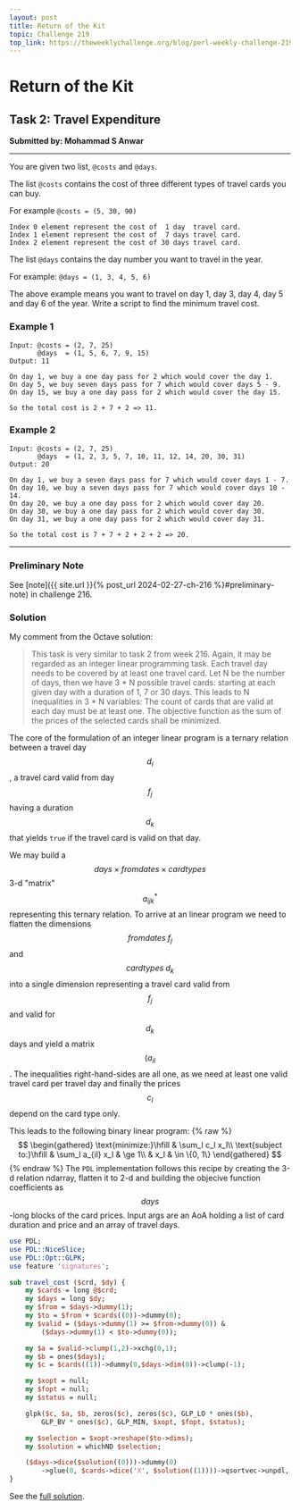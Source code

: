 ```yaml
---
layout: post
title: Return of the Kit
topic: Challenge 219
top_link: https://theweeklychallenge.org/blog/perl-weekly-challenge-219
---
```

# Return of the Kit

## Task 2: Travel Expenditure
**Submitted by: Mohammad S Anwar**

---
You are given two list, `@costs` and `@days`.

The list `@costs` contains the cost of three different types of travel cards you can buy.

For example `@costs = (5, 30, 90)`
```
Index 0 element represent the cost of  1 day  travel card.
Index 1 element represent the cost of  7 days travel card.
Index 2 element represent the cost of 30 days travel card.
```
The list `@days` contains the day number you want to travel in the year.

For example: `@days = (1, 3, 4, 5, 6)`

The above example means you want to travel on day 1, day 3, day 4, day 5 and day 6 of the year.
Write a script to find the minimum travel cost.

### Example 1
```
Input: @costs = (2, 7, 25)
       @days  = (1, 5, 6, 7, 9, 15)
Output: 11

On day 1, we buy a one day pass for 2 which would cover the day 1.
On day 5, we buy seven days pass for 7 which would cover days 5 - 9.
On day 15, we buy a one day pass for 2 which would cover the day 15.

So the total cost is 2 + 7 + 2 => 11.
```
### Example 2
```
Input: @costs = (2, 7, 25)
       @days  = (1, 2, 3, 5, 7, 10, 11, 12, 14, 20, 30, 31)
Output: 20

On day 1, we buy a seven days pass for 7 which would cover days 1 - 7.
On day 10, we buy a seven days pass for 7 which would cover days 10 - 14.
On day 20, we buy a one day pass for 2 which would cover day 20.
On day 30, we buy a one day pass for 2 which would cover day 30.
On day 31, we buy a one day pass for 2 which would cover day 31.

So the total cost is 7 + 7 + 2 + 2 + 2 => 20.
```
---
### Preliminary Note
See [note]({{ site.url }}{% post_url 2024-02-27-ch-216 %}#preliminary-note) in challenge 216.

### Solution
My comment from the Octave solution:

> This task is very similar to task 2 from week 216.  Again, it may
> be regarded as an integer linear programming task.
> Each travel day needs to be covered by at least one travel card.
> Let N be the number of days, then we have 3 * N possible travel
> cards: starting at each given day with a duration of 1, 7 or 30
> days.  This leads to N inequalities in 3 * N variables: The count
> of cards that are valid at each day must be at least one.  The
> objective function as the sum of the prices of the selected cards
> shall be minimized.

The core of the formulation of an integer linear program is a ternary relation between a travel day $$d_i$$, a travel card valid from day $$f_j$$ having a duration $$d_k$$ that yields `true` if the travel card is valid on that day.

We may build a $$\mathit{days} \times \mathit{fromdates} \times \mathit{cardtypes}$$
3-d "matrix" $$a_{ijk}^*$$ representing this ternary relation.
To arrive at an linear program we need to flatten the dimensions $$\mathit{fromdates}\;f_j$$ and
$$\mathit{cardtypes}\;d_k$$ into a single dimension representing a travel card valid from $$f_j$$
and valid for $$d_k$$ days and yield a matrix $$(a_{il}$$.
The inequalities right-hand-sides are all one, as we need at least one valid travel card per travel day and finally the prices $$c_l$$ depend on the card type only.

This leads to the following binary linear program:
{% raw %}
$$
\begin{gathered}
\text{minimize:}\hfill & \sum_l c_l x_l\\
\text{subject to:}\hfill & \sum_l a_{il} x_l & \ge 1\\
& x_l & \in \{0, 1\}
\end{gathered}
$$
{% endraw %}
The `PDL` implementation follows this recipe by creating the 3-d relation ndarray, flatten it to 2-d
and building the objecive function coefficients as $$\mathit{days}$$-long blocks of the card prices.
Input args are an AoA holding a list of card duration and price and an array of travel days.
```perl
use PDL;
use PDL::NiceSlice;
use PDL::Opt::GLPK;
use feature 'signatures';

sub travel_cost ($crd, $dy) {
    my $cards = long @$crd;
    my $days = long $dy;
    my $from = $days->dummy(1);
    my $to = $from + $cards((0))->dummy(0);
    my $valid = ($days->dummy(1) >= $from->dummy(0)) &
        ($days->dummy(1) < $to->dummy(0));

    my $a = $valid->clump(1,2)->xchg(0,1);
    my $b = ones($days);
    my $c = $cards((1))->dummy(0,$days->dim(0))->clump(-1);

    my $xopt = null;
    my $fopt = null;
    my $status = null;

    glpk($c, $a, $b, zeros($c), zeros($c), GLP_LO * ones($b),
        GLP_BV * ones($c), GLP_MIN, $xopt, $fopt, $status);

    my $selection = $xopt->reshape($to->dims);
    my $solution = whichND $selection;

    ($days->dice($solution((0)))->dummy(0)
        ->glue(0, $cards->dice('X', $solution((1))))->qsortvec->unpdl, $fopt);
}

```

See the [full solution](https://github.com/manwar/perlweeklychallenge-club/blob/master/challenge-219/jo-37/perl/ch-2.pl).
